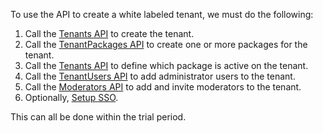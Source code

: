 To use the API to create a white labeled tenant, we must do the following:

1. Call the [Tenants API](/guide-api.html#tenant-structure) to create the tenant.
2. Call the [TenantPackages API](/guide-api.html#tenant-package-structure) to create one or more packages for the tenant.
3. Call the [Tenants API](/guide-api.html#tenant-patch) to define which package is active on the tenant.
4. Call the [TenantUsers API](/guide-api.html#tenant-user-structure) to add administrator users to the tenant.
5. Call the [Moderators API](/guide-api.html#moderator-structure) to add and invite moderators to the tenant.
6. Optionally, [Setup SSO](/guide-customizations-and-configuration.html#sso).

This can all be done within the trial period.
